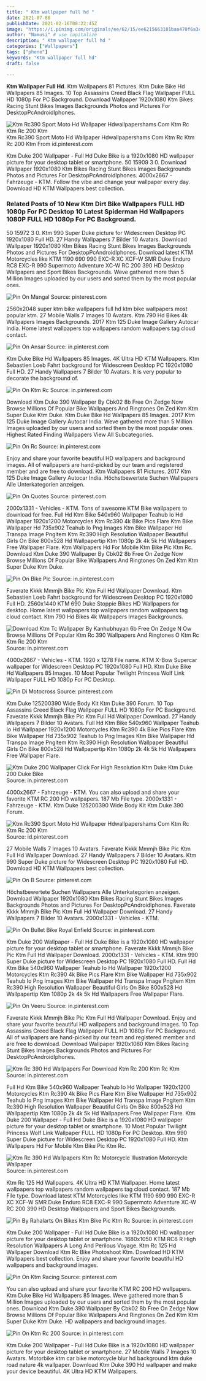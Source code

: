 ```yaml
---
title: " Ktm wallpaper full hd "
date: 2021-07-08
publishDate: 2021-02-16T08:22:45Z
image: "https://i.pinimg.com/originals/ee/62/15/ee6215663181baa470f6a3c4a687ad58.jpg"
author: "Namusi" # use capitalize
description: " Ktm wallpaper full hd "
categories: ["Wallpapers"]
tags: ["phone"]
keywords: "Ktm wallpaper full hd"
draft: false

---
```



**Ktm Wallpaper Full Hd**. Ktm Wallpapers 81 Pictures. Ktm Duke Bike Hd Wallpapers 85 Images. 10 Top Assassins Creed Black Flag Wallpaper FULL HD 1080p For PC Background. Download Wallpaper 1920x1080 Ktm Bikes Racing Stunt Bikes Images Backgrounds Photos and Pictures For DesktopPcAndroidIphones.

![Ktm Rc390 Sport Moto Hd Wallpaper Hdwallpapershams Com Ktm Rc Ktm Rc 200 Ktm](https://i.pinimg.com/originals/ef/81/80/ef818038fb497f36b3081f7333f1c3a2.jpg "Ktm Rc390 Sport Moto Hd Wallpaper Hdwallpapershams Com Ktm Rc Ktm Rc 200 Ktm")
Ktm Rc390 Sport Moto Hd Wallpaper Hdwallpapershams Com Ktm Rc Ktm Rc 200 Ktm From id.pinterest.com


Ktm Duke 200 Wallpaper - Full Hd Duke Bike is a 1920x1080 HD wallpaper picture for your desktop tablet or smartphone. 50 15909 3 0. Download Wallpaper 1920x1080 Ktm Bikes Racing Stunt Bikes Images Backgrounds Photos and Pictures For DesktopPcAndroidIphones. 4000x2667 - Fahrzeuge - KTM. Follow the vibe and change your wallpaper every day. Download HD KTM Wallpapers best collection.

### Related Posts of 10 New Ktm Dirt Bike Wallpapers FULL HD 1080p For PC Desktop 10 Latest Spiderman Hd Wallpapers 1080P FULL HD 1080p For PC Background.

50 15972 3 0. Ktm 990 Super Duke picture for Widescreen Desktop PC 1920x1080 Full HD. 27 Handy Wallpapers 7 Bilder 10 Avatars. Download Wallpaper 1920x1080 Ktm Bikes Racing Stunt Bikes Images Backgrounds Photos and Pictures For DesktopPcAndroidIphones. Download latest KTM Motorcycles like KTM 1190 690 990 EXC-R XC XCF-W SMR Duke Enduro RC8 EXC-R 990 Supermoto Adventure XC-W RC 200 390 HD Desktop Wallpapers and Sport Bikes Backgrounds. Weve gathered more than 5 Million Images uploaded by our users and sorted them by the most popular ones.


![Pin On Mangal](https://i.pinimg.com/originals/3c/90/c9/3c90c91aee6061ed35ee5f69d49089f3.jpg "Pin On Mangal")
Source: pinterest.com

2560x2048 super ktm bike wallpapers full hd ktm bike wallpapers most popular ktm. 27 Mobile Walls 7 Images 10 Avatars. Ktm 790 Hd Bikes 4k Wallpapers Images Backgrounds. 2017 Ktm 125 Duke Image Gallery Autocar India. Home latest wallpapers top wallpapers random wallpapers tag cloud contact.

![Pin On Ansar](https://i.pinimg.com/474x/84/86/76/848676e2f596bb2d696b8fbd9f96609c.jpg "Pin On Ansar")
Source: in.pinterest.com

Ktm Duke Bike Hd Wallpapers 85 Images. 4K Ultra HD KTM Wallpapers. Ktm Sebastien Loeb Fahrt background for Widescreen Desktop PC 1920x1080 Full HD. 27 Handy Wallpapers 7 Bilder 10 Avatars. It is very popular to decorate the background of.

![Pin On Ktm Rc](https://i.pinimg.com/originals/b1/0b/bd/b10bbdf7afaec8b9922d394dec50af34.jpg "Pin On Ktm Rc")
Source: in.pinterest.com

Download Ktm Duke 390 Wallpaper By Cbk02 8b Free On Zedge Now Browse Millions Of Popular Bike Wallpapers And Ringtones On Zed Ktm Ktm Super Duke Ktm Duke. Ktm Duke Bike Hd Wallpapers 85 Images. 2017 Ktm 125 Duke Image Gallery Autocar India. Weve gathered more than 5 Million Images uploaded by our users and sorted them by the most popular ones. Highest Rated Finding Wallpapers View All Subcategories.

![Pin On Rc](https://i.pinimg.com/originals/06/10/a0/0610a0a02e84144cdc3755ca47abbe3e.jpg "Pin On Rc")
Source: in.pinterest.com

Enjoy and share your favorite beautiful HD wallpapers and background images. All of wallpapers are hand-picked by our team and registered member and are free to download. Ktm Wallpapers 81 Pictures. 2017 Ktm 125 Duke Image Gallery Autocar India. Höchstbewertete Suchen Wallpapers Alle Unterkategorien anzeigen.

![Pin On Quotes](https://i.pinimg.com/originals/96/bc/9f/96bc9f39cfede57a72058d0b35f06433.jpg "Pin On Quotes")
Source: pinterest.com

2000x1331 - Vehicles - KTM. Tons of awesome KTM Bike wallpapers to download for free. Full Hd Ktm Bike 540x960 Wallpaper Teahub Io Hd Wallpaper 1920x1200 Motorcycles Ktm Rc390 4k Bike Pics Flare Ktm Bike Wallpaper Hd 735x902 Teahub Io Png Images Ktm Bike Wallpaper Hd Transpa Image Pngitem Ktm Rc390 High Resolution Wallpaper Beautiful Girls On Bike 800x528 Hd Wallpapertip Ktm 1080p 2k 4k 5k Hd Wallpapers Free Wallpaper Flare. Ktm Wallpapers Hd For Mobile Ktm Bike Pic Ktm Rc. Download Ktm Duke 390 Wallpaper By Cbk02 8b Free On Zedge Now Browse Millions Of Popular Bike Wallpapers And Ringtones On Zed Ktm Ktm Super Duke Ktm Duke.

![Pin On Bike Pic](https://i.pinimg.com/474x/a1/26/ec/a126ec6bccf63cd3512f205d2e49e235.jpg "Pin On Bike Pic")
Source: in.pinterest.com

Faverate Kkkk Mmmjh Bike Pic Ktm Full Hd Wallpaper Download. Ktm Sebastien Loeb Fahrt background for Widescreen Desktop PC 1920x1080 Full HD. 2560x1440 KTM 690 Duke Stoppie Bikes HD Wallpapers for desktop. Home latest wallpapers top wallpapers random wallpapers tag cloud contact. Ktm 790 Hd Bikes 4k Wallpapers Images Backgrounds.

![Download Ktm Tc Wallpaper By Kanhubhuyan 6b Free On Zedge N Ow Browse Millions Of Popular Ktm Rc 390 Wallpapers And Ringtones O Ktm Rc Ktm Rc 200 Ktm](https://i.pinimg.com/736x/84/b0/4a/84b04a02412a9b1c22e7b9fbf1a8ef65.jpg "Download Ktm Tc Wallpaper By Kanhubhuyan 6b Free On Zedge N Ow Browse Millions Of Popular Ktm Rc 390 Wallpapers And Ringtones O Ktm Rc Ktm Rc 200 Ktm")
Source: in.pinterest.com

4000x2667 - Vehicles - KTM. 1920 x 1278 File name. KTM X-Bow Supercar wallpaper for Widescreen Desktop PC 1920x1080 Full HD. Ktm Duke Bike Hd Wallpapers 85 Images. 10 Most Popular Twilight Princess Wolf Link Wallpaper FULL HD 1080p For PC Desktop.

![Pin Di Motocross](https://i.pinimg.com/originals/ae/e4/ca/aee4ca4cb665081a03b9ddc5b4e366ed.jpg "Pin Di Motocross")
Source: pinterest.com

Ktm Duke 125200390 Wide Body Kit Ktm Duke 390 Forum. 10 Top Assassins Creed Black Flag Wallpaper FULL HD 1080p For PC Background. Faverate Kkkk Mmmjh Bike Pic Ktm Full Hd Wallpaper Download. 27 Handy Wallpapers 7 Bilder 10 Avatars. Full Hd Ktm Bike 540x960 Wallpaper Teahub Io Hd Wallpaper 1920x1200 Motorcycles Ktm Rc390 4k Bike Pics Flare Ktm Bike Wallpaper Hd 735x902 Teahub Io Png Images Ktm Bike Wallpaper Hd Transpa Image Pngitem Ktm Rc390 High Resolution Wallpaper Beautiful Girls On Bike 800x528 Hd Wallpapertip Ktm 1080p 2k 4k 5k Hd Wallpapers Free Wallpaper Flare.

![Ktm Duke 200 Wallpaper Click For High Resolution Ktm Duke Ktm Duke 200 Duke Bike](https://i.pinimg.com/originals/52/c6/5b/52c65b99cdcd9a09e7c9efd92195b566.jpg "Ktm Duke 200 Wallpaper Click For High Resolution Ktm Duke Ktm Duke 200 Duke Bike")
Source: in.pinterest.com

4000x2667 - Fahrzeuge - KTM. You can also upload and share your favorite KTM RC 200 HD wallpapers. 187 Mb File type. 2000x1331 - Fahrzeuge - KTM. Ktm Duke 125200390 Wide Body Kit Ktm Duke 390 Forum.

![Ktm Rc390 Sport Moto Hd Wallpaper Hdwallpapershams Com Ktm Rc Ktm Rc 200 Ktm](https://i.pinimg.com/originals/ef/81/80/ef818038fb497f36b3081f7333f1c3a2.jpg "Ktm Rc390 Sport Moto Hd Wallpaper Hdwallpapershams Com Ktm Rc Ktm Rc 200 Ktm")
Source: id.pinterest.com

27 Mobile Walls 7 Images 10 Avatars. Faverate Kkkk Mmmjh Bike Pic Ktm Full Hd Wallpaper Download. 27 Handy Wallpapers 7 Bilder 10 Avatars. Ktm 990 Super Duke picture for Widescreen Desktop PC 1920x1080 Full HD. Download HD KTM Wallpapers best collection.

![Pin On B](https://i.pinimg.com/474x/d5/c9/d8/d5c9d896697ab7163bc10b4b28c7d5c7.jpg "Pin On B")
Source: pinterest.com

Höchstbewertete Suchen Wallpapers Alle Unterkategorien anzeigen. Download Wallpaper 1920x1080 Ktm Bikes Racing Stunt Bikes Images Backgrounds Photos and Pictures For DesktopPcAndroidIphones. Faverate Kkkk Mmmjh Bike Pic Ktm Full Hd Wallpaper Download. 27 Handy Wallpapers 7 Bilder 10 Avatars. 2000x1331 - Vehicles - KTM.

![Pin On Bullet Bike Royal Enfield](https://i.pinimg.com/474x/8d/74/0c/8d740c57d8a9fd7cff9fe0a37237ad7b.jpg "Pin On Bullet Bike Royal Enfield")
Source: in.pinterest.com

Ktm Duke 200 Wallpaper - Full Hd Duke Bike is a 1920x1080 HD wallpaper picture for your desktop tablet or smartphone. Faverate Kkkk Mmmjh Bike Pic Ktm Full Hd Wallpaper Download. 2000x1331 - Vehicles - KTM. Ktm 990 Super Duke picture for Widescreen Desktop PC 1920x1080 Full HD. Full Hd Ktm Bike 540x960 Wallpaper Teahub Io Hd Wallpaper 1920x1200 Motorcycles Ktm Rc390 4k Bike Pics Flare Ktm Bike Wallpaper Hd 735x902 Teahub Io Png Images Ktm Bike Wallpaper Hd Transpa Image Pngitem Ktm Rc390 High Resolution Wallpaper Beautiful Girls On Bike 800x528 Hd Wallpapertip Ktm 1080p 2k 4k 5k Hd Wallpapers Free Wallpaper Flare.

![Pin On Veeru](https://i.pinimg.com/originals/d0/4e/6a/d04e6a49bc191552dc3ea085d346a359.jpg "Pin On Veeru")
Source: in.pinterest.com

Faverate Kkkk Mmmjh Bike Pic Ktm Full Hd Wallpaper Download. Enjoy and share your favorite beautiful HD wallpapers and background images. 10 Top Assassins Creed Black Flag Wallpaper FULL HD 1080p For PC Background. All of wallpapers are hand-picked by our team and registered member and are free to download. Download Wallpaper 1920x1080 Ktm Bikes Racing Stunt Bikes Images Backgrounds Photos and Pictures For DesktopPcAndroidIphones.

![Ktm Rc 390 Hd Wallpapers For Download Ktm Rc 200 Ktm Rc Ktm](https://i.pinimg.com/originals/59/b7/d6/59b7d691fee1f55ef7775245b94ee7fc.jpg "Ktm Rc 390 Hd Wallpapers For Download Ktm Rc 200 Ktm Rc Ktm")
Source: in.pinterest.com

Full Hd Ktm Bike 540x960 Wallpaper Teahub Io Hd Wallpaper 1920x1200 Motorcycles Ktm Rc390 4k Bike Pics Flare Ktm Bike Wallpaper Hd 735x902 Teahub Io Png Images Ktm Bike Wallpaper Hd Transpa Image Pngitem Ktm Rc390 High Resolution Wallpaper Beautiful Girls On Bike 800x528 Hd Wallpapertip Ktm 1080p 2k 4k 5k Hd Wallpapers Free Wallpaper Flare. Ktm Duke 200 Wallpaper - Full Hd Duke Bike is a 1920x1080 HD wallpaper picture for your desktop tablet or smartphone. 10 Most Popular Twilight Princess Wolf Link Wallpaper FULL HD 1080p For PC Desktop. Ktm 990 Super Duke picture for Widescreen Desktop PC 1920x1080 Full HD. Ktm Wallpapers Hd For Mobile Ktm Bike Pic Ktm Rc.

![Ktm Rc 390 Hd Wallpapers Ktm Rc Motorcycle Illustration Motorcycle Wallpaper](https://i.pinimg.com/originals/3b/a4/a9/3ba4a9d60135c462581c3c621fa240df.jpg "Ktm Rc 390 Hd Wallpapers Ktm Rc Motorcycle Illustration Motorcycle Wallpaper")
Source: in.pinterest.com

Ktm Rc 125 Hd Wallpapers. 4K Ultra HD KTM Wallpaper. Home latest wallpapers top wallpapers random wallpapers tag cloud contact. 187 Mb File type. Download latest KTM Motorcycles like KTM 1190 690 990 EXC-R XC XCF-W SMR Duke Enduro RC8 EXC-R 990 Supermoto Adventure XC-W RC 200 390 HD Desktop Wallpapers and Sport Bikes Backgrounds.

![Pin By Rahalarts On Bikes Ktm Bike Pic Ktm Rc](https://i.pinimg.com/originals/58/fd/5e/58fd5e933ee3ee1b054f88ec437ff8e5.jpg "Pin By Rahalarts On Bikes Ktm Bike Pic Ktm Rc")
Source: in.pinterest.com

Ktm Duke 200 Wallpaper - Full Hd Duke Bike is a 1920x1080 HD wallpaper picture for your desktop tablet or smartphone. 1680x1050 KTM RC8 R High Resolution Wallpapers A Long And Perilous Voyage. Ktm Rc 125 Hd Wallpaper Download Ktm Rc Bike Photoshoot Ktm. Download HD KTM Wallpapers best collection. Enjoy and share your favorite beautiful HD wallpapers and background images.

![Pin On Ktm Racing](https://i.pinimg.com/originals/10/0d/6b/100d6b977e324c25d7735e600fdedad0.jpg "Pin On Ktm Racing")
Source: pinterest.com

You can also upload and share your favorite KTM RC 200 HD wallpapers. Ktm Duke Bike Hd Wallpapers 85 Images. Weve gathered more than 5 Million Images uploaded by our users and sorted them by the most popular ones. Download Ktm Duke 390 Wallpaper By Cbk02 8b Free On Zedge Now Browse Millions Of Popular Bike Wallpapers And Ringtones On Zed Ktm Ktm Super Duke Ktm Duke. HD wallpapers and background images.

![Pin On Ktm Rc 200](https://i.pinimg.com/originals/ee/62/15/ee6215663181baa470f6a3c4a687ad58.jpg "Pin On Ktm Rc 200")
Source: in.pinterest.com

Ktm Duke 200 Wallpaper - Full Hd Duke Bike is a 1920x1080 HD wallpaper picture for your desktop tablet or smartphone. 27 Mobile Walls 7 Images 10 Avatars. Motorbike ktm car bike motorcycle blur hd background ktm duke road nature 4k wallpaper. Download Ktm Duke 390 Hd wallpaper and make your device beautiful. 4K Ultra HD KTM Wallpapers.

